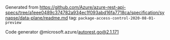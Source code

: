 Generated from https://github.com/Azure/azure-rest-api-specs/tree/a1eee0489c374782a934ec1f093abd16fa7718ca/specification/synapse/data-plane/readme.md tag: `package-access-control-2020-08-01-preview`

Code generator @microsoft.azure/autorest.go@2.1.171


